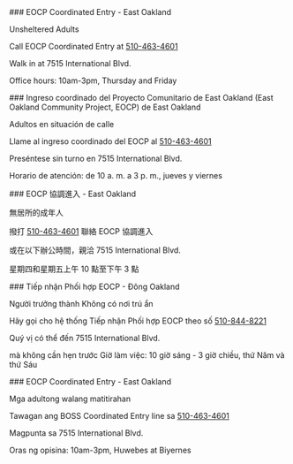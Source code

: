 <RenderIf language="en">
### EOCP Coordinated Entry - East Oakland

Unsheltered Adults

Call EOCP Coordinated Entry at [510-463-4601](tel:+1-510-463-4601)

Walk in at 7515 International Blvd.
 
Office hours: 10am-3pm, Thursday and Friday

</RenderIf>
<RenderIf language="es">
### Ingreso coordinado del Proyecto Comunitario de East Oakland (East Oakland Community Project, EOCP) de East Oakland

Adultos en situación de calle

Llame al ingreso coordinado del EOCP al [510-463-4601](tel:+1-510463-4601)

Preséntese sin turno en 7515 International Blvd.

Horario de atención: de 10 a. m. a 3 p. m., jueves y viernes

</RenderIf>
<RenderIf language="zh">
### EOCP 協調進入 - East Oakland

無居所的成年人

撥打 [510-463-4601](tel:+1-510-463-4601) 聯絡 EOCP 協調進入

或在以下辦公時間，親洽 7515 International Blvd.

星期四和星期五上午 10 點至下午 3 點

</RenderIf>
<RenderIf language="vi">
### Tiếp nhận Phối hợp EOCP - Đông Oakland

Người trưởng thành Không có nơi trú ẩn

Hãy gọi cho hệ thống Tiếp nhận Phối hợp EOCP theo số [510-844-8221](tel:+1-510-844-8221)

Quý vị có thể đến 7515 International Blvd.

mà không cần hẹn trước Giờ làm việc: 10 giờ sáng - 3 giờ chiều, thứ Năm và thứ Sáu

</RenderIf>
<RenderIf language="tl">
### EOCP Coordinated Entry - East Oakland

Mga adultong walang matitirahan

Tawagan ang BOSS Coordinated Entry line sa [510-463-4601](tel:+1-510-463-4601)

Magpunta sa 7515 International Blvd.

Oras ng opisina: 10am-3pm, Huwebes at Biyernes

</RenderIf>
